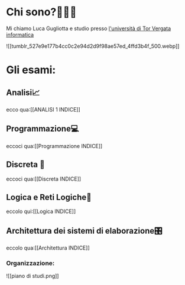 # Chi sono?👨🏻‍💻
Mi chiamo Luca Gugliotta e studio presso [l'università di Tor Vergata informatica](https://web.uniroma2.it/)

![[tumblr_527e9e177b4cc0c2e94d2d9f98ae57ed_4ffd3b4f_500.webp]]
# Gli esami:
## Analisi📈
ecco qua:[[ANALISI 1 INDICE]]
## Programmazione💻
eccoci qua:[[Programmazione INDICE]]

## Discreta 🧮
eccoci qua:[[Discreta INDICE]]
## Logica e Reti Logiche🧠
eccolo qui:[[Logica INDICE]]
## Architettura dei sistemi di elaborazione🎛
eccolo qua:[[Architettura INDICE]]

### Organizzazione:
![[piano di studi.png]]